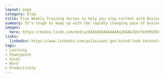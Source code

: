 ```yaml
---
layout: page
category: blog
title: Five Weekly Training Series to help you stay current with Business Software
summary: It's tough to keep up with the rapidly changing pace of business software. Here's five training series on LinkedIn Learning that can help you keep your skills up to date with the latest developments in business software. Each video is short...about 10 minutes, so just a few minutes will teach you something useful.
images: 
  hero: https://media.licdn.com/media/AAEAAQAAAAAAAAq2AAAAJGViYmVhM2Q5LTM0MGYtNDIyOC1iYzllLTI3YmU1YzI1ZDI5Mg.png
links:
  linkedin: https://www.linkedin.com/pulse/want-get-hired-look-technology-careerlinkedin-jobs-finds-villalobos/
tags:
- Learning
- Powerpoint
- Excel
- Word
- Productivity
---
```

